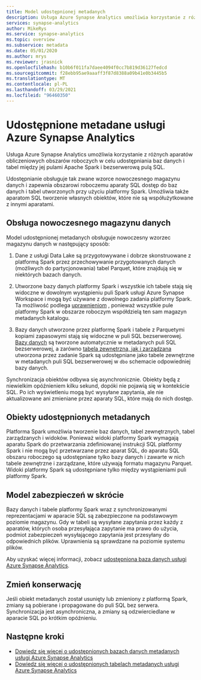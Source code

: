 ```yaml
---
title: Model udostępnionej metadanych
description: Usługa Azure Synapse Analytics umożliwia korzystanie z różnych aparatów obliczeniowych obszarów roboczych w celu udostępniania baz danych i tabel między jej pulami Apache Spark, bezserwerową pulą SQL i dedykowanymi pulami SQL.
services: synapse-analytics
author: MikeRys
ms.service: synapse-analytics
ms.topic: overview
ms.subservice: metadata
ms.date: 05/01/2020
ms.author: mrys
ms.reviewer: jrasnick
ms.openlocfilehash: b10b6f011fa7daee4094f0cc7b819d36127fedcd
ms.sourcegitcommit: f28ebb95ae9aaaff3f87d8388a09b41e0b3445b5
ms.translationtype: MT
ms.contentlocale: pl-PL
ms.lasthandoff: 03/29/2021
ms.locfileid: "96460350"
---
```

# <a name="azure-synapse-analytics-shared-metadata"></a>Udostępnione metadane usługi Azure Synapse Analytics

Usługa Azure Synapse Analytics umożliwia korzystanie z różnych aparatów obliczeniowych obszarów roboczych w celu udostępniania baz danych i tabel między jej pulami Apache Spark i bezserwerową pulą SQL.

Udostępnianie obsługuje tak zwane wzorce nowoczesnego magazynu danych i zapewnia obszarowi roboczemu aparaty SQL dostęp do baz danych i tabel utworzonych przy użyciu platformy Spark. Umożliwia także aparatom SQL tworzenie własnych obiektów, które nie są współużytkowane z innymi aparatami.

## <a name="support-the-modern-data-warehouse"></a>Obsługa nowoczesnego magazynu danych

Model udostępnionej metadanych obsługuje nowoczesny wzorzec magazynu danych w następujący sposób:

1. Dane z usługi Data Lake są przygotowywane i dobrze skonstruowane z platformą Spark przez przechowywanie przygotowanych danych (możliwych do partycjonowania) tabel Parquet, które znajdują się w niektórych bazach danych.

2. Utworzone bazy danych platformy Spark i wszystkie ich tabele stają się widoczne w dowolnym wystąpieniu puli Spark usługi Azure Synapse Workspace i mogą być używane z dowolnego zadania platformy Spark. Ta możliwość podlega [uprawnieniom](#security-model-at-a-glance) , ponieważ wszystkie pule platformy Spark w obszarze roboczym współdzielą ten sam magazyn metadanych katalogu.

3. Bazy danych utworzone przez platformę Spark i tabele z Parquetymi kopiami zapasowymi stają się widoczne w puli SQL bezserwerowej. [Bazy danych](database.md) są tworzone automatycznie w metadanych puli SQL bezserwerowej, a zarówno [tabela zewnętrzna, jak i zarządzana](table.md) utworzona przez zadanie Spark są udostępniane jako tabele zewnętrzne w metadanych puli SQL bezserwerowej w `dbo` schemacie odpowiedniej bazy danych. 

<!--[INSERT PICTURE]-->

<!--__Figure 1 -__ Supporting the Modern Data Warehouse Pattern with shared metadata-->

Synchronizacja obiektów odbywa się asynchronicznie. Obiekty będą z niewielkim opóźnieniem kilku sekund, dopóki nie pojawią się w kontekście SQL. Po ich wyświetleniu mogą być wysyłane zapytania, ale nie aktualizowane ani zmieniane przez aparaty SQL, które mają do nich dostęp.

## <a name="shared-metadata-objects"></a>Obiekty udostępnionych metadanych

Platforma Spark umożliwia tworzenie baz danych, tabel zewnętrznych, tabel zarządzanych i widoków. Ponieważ widoki platformy Spark wymagają aparatu Spark do przetwarzania zdefiniowanej instrukcji SQL platformy Spark i nie mogą być przetwarzane przez aparat SQL, do aparatu SQL obszaru roboczego są udostępniane tylko bazy danych i zawarte w nich tabele zewnętrzne i zarządzane, które używają formatu magazynu Parquet. Widoki platformy Spark są udostępniane tylko między wystąpieniami puli platformy Spark.

## <a name="security-model-at-a-glance"></a>Model zabezpieczeń w skrócie

Bazy danych i tabele platformy Spark wraz z synchronizowanymi reprezentacjami w aparacie SQL są zabezpieczone na podstawowym poziomie magazynu. Gdy w tabeli są wysyłane zapytania przez każdy z aparatów, których osoba przesyłająca zapytanie ma prawo do użycia, podmiot zabezpieczeń wysyłającego zapytania jest przesyłany do odpowiednich plików. Uprawnienia są sprawdzane na poziomie systemu plików.

Aby uzyskać więcej informacji, zobacz [udostępniona baza danych usługi Azure Synapse Analytics](database.md).

## <a name="change-maintenance"></a>Zmień konserwację

Jeśli obiekt metadanych został usunięty lub zmieniony z platformą Spark, zmiany są pobierane i propagowane do puli SQL bez serwera. Synchronizacja jest asynchroniczna, a zmiany są odzwierciedlane w aparacie SQL po krótkim opóźnieniu.

## <a name="next-steps"></a>Następne kroki

- [Dowiedz się więcej o udostępnionych bazach danych metadanych usługi Azure Synapse Analytics](database.md)
- [Dowiedz się więcej o udostępnionych tabelach metadanych usługi Azure Synapse Analytics](table.md)

